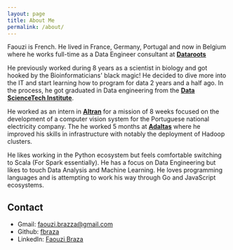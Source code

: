 ```yaml
---
layout: page
title: About Me
permalink: /about/
---
```


Faouzi is French. He lived in France, Germany, Portugal and now in Belgium where he works full-time as a Data Engineer consultant at [**Dataroots**](https://dataroots.io/)

He previously worked during 8 years as a scientist in biology and got hooked by the Bioinformaticians' black magic! He decided to
dive more into the IT and start learning how to program for data 2 years and a half ago. In the process, he got graduated in Data engineering from the [**Data ScienceTech Institute**](https://www.datasciencetech.institute/).

He worked as an intern in [**Altran**](https://capgemini-engineering.com/be/en/) for a mission of 8 weeks focused on the development of a computer vision system for the Portuguese national electricity company. The he worked 5 months at [**Adaltas**](https://www.adaltas.com/en/) where he improved his skills in infrastructure with notably the deployment of Hadoop clusters.

He likes working in the Python ecosystem but feels comfortable switching to Scala (For Spark essentially). He has a focus on Data Engineering but likes to touch Data Analysis and Machine Learning. He loves programming languages and is attempting to work his way through Go and JavaScript ecosystems.

Contact
--------

* Gmail: faouzi.brazza@gmail.com
* Github: [fbraza](https://github.com/fbraza)
* LinkedIn: [Faouzi Braza](https://www.linkedin.com/in/faouzi-braza/)
